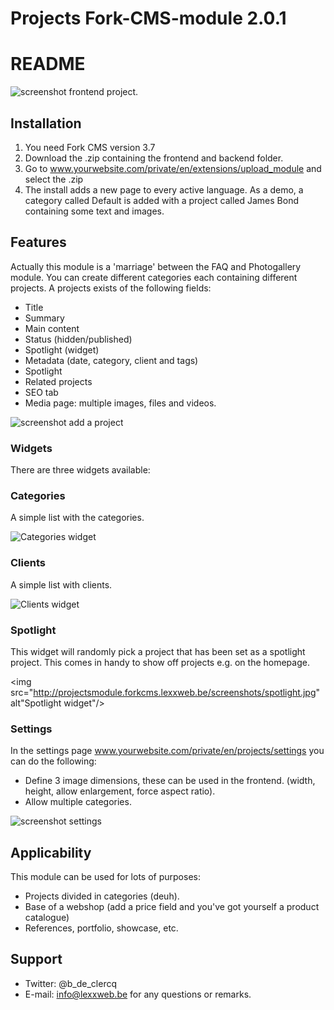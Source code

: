 Projects Fork-CMS-module 2.0.1
==============================

# README

<img src="http://projectsmodule.forkcms.lexxweb.be/screenshots/projects.jpg" alt="screenshot frontend project." />

## Installation

1. You need Fork CMS version 3.7
2. Download the .zip containing the frontend and backend folder.
3. Go to www.yourwebsite.com/private/en/extensions/upload_module and select the .zip
4. The install adds a new page to every active language. As a demo, a category called Default is added with a project called James Bond containing some text and images.

## Features
Actually this module is a 'marriage' between the FAQ and Photogallery module. You can create different categories each containing different projects.
A projects exists of the following fields:
- Title
- Summary
- Main content
- Status (hidden/published)
- Spotlight (widget)
- Metadata (date, category, client and tags)
- Spotlight
- Related projects
- SEO tab
- Media page: multiple images, files and videos.

<img src="http://projectsmodule.forkcms.lexxweb.be/screenshots/add_projects.jpg" alt="screenshot add a project" />

### Widgets
There are three widgets available:

### Categories
A simple list with the categories. 

<img src="http://projectsmodule.forkcms.lexxweb.be/screenshots/categories.jpg" alt="Categories widget"/>

### Clients
A simple list with clients. 

<img src="projectsmodule.forkcms.lexxweb.be/screenshots/clients.jpg" alt="Clients widget"/>

### Spotlight
This widget will randomly pick a project that has been set as a spotlight project. This comes in handy to show off projects e.g. on the homepage.

<img src="http://projectsmodule.forkcms.lexxweb.be/screenshots/spotlight.jpg" alt"Spotlight widget"/>

### Settings
In the settings page www.yourwebsite.com/private/en/projects/settings you can do the following:
- Define 3 image dimensions, these can be used in the frontend. (width, height, allow enlargement, force aspect ratio).
- Allow multiple categories.

<img src="http://projectsmodule.forkcms.lexxweb.be/screenshots/settings.jpg" alt="screenshot settings" />

## Applicability
This module can be used for lots of purposes:
- Projects divided in categories (deuh).
- Base of a webshop (add a price field and you've got yourself a product catalogue)
- References, portfolio, showcase, etc.

## Support
- Twitter: @b_de_clercq
- E-mail: <info@lexxweb.be> for any questions or remarks.
